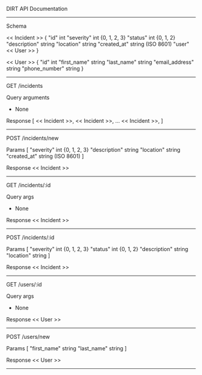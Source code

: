 DIRT API Documentation

-------------------------------------------

Schema

<< Incident >>
{
    "id"		int
    "severity"		int {0, 1, 2, 3}
    "status"		int {0, 1, 2}
    "description"	string
    "location"		string
    "created_at"	string (ISO 8601)
    "user"		<< User >>
}

<< User >>
{
    "id"		int
    "first_name"	string
    "last_name"		string
    "email_address"	string
    "phone_number"	string
}

-------------------------------------------

GET  /incidents

Query arguments
- None

Response
[
    << Incident >>,
    << Incident >>,
    ...
    << Incident >>,
]

-------------------------------------------

POST /incidents/new

Params
[
    "severity"		int {0, 1, 2, 3}
    "description"	string
    "location"		string
    "created_at"	string (ISO 8601)
]

Response
<< Incident >>

-------------------------------------------

GET  /incidents/:id

Query args
- None

Response
<< Incident >>

-------------------------------------------

POST /incidents/:id

Params
[
    "severity"		int {0, 1, 2, 3}
    "status"		int {0, 1, 2}
    "description"	string
    "location"		string
]

Response
<< Incident >>

-------------------------------------------

GET  /users/:id

Query args
- None

Response
<< User >>

-------------------------------------------

POST /users/new

Params
[
    "first_name"	string
    "last_name"		string
]

Response
<< User >>

-------------------------------------------